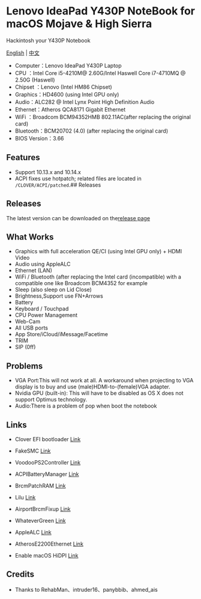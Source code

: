# Lenovo IdeaPad Y430P NoteBook for macOS Mojave & High Sierra

Hackintosh your Y430P Notebook

[English](README-EN.md) | [中文](README.md)

* Computer：Lenovo IdeaPad Y430P Laptop     
* CPU ：Intel Core i5-4210M@ 2.60G/Intel Haswell Core i7-4710MQ @ 2.50G (Haswell)
* Chipset ：Lenovo (Intel HM86 Chipset)                                                                           
* Graphics：HD4600 (using Intel GPU only)                                                                     
* Audio：ALC282 @ Intel Lynx Point High Definition Audio 
* Ethernet：Atheros QCA8171 Gigabit Ethernet     
* WiFi ：Broadcom BCM94352HMB 802.11AC(after replacing the original card)    
* Bluetooth：BCM20702 (4.0) (after replacing the original card)                
* BIOS Version：3.66      

## Features

* Support 10.13.x and 10.14.x
* ACPI fixes use hotpatch; related files are located in `/CLOVER/ACPI/patched`.## Releases

## Releases
The latest version can be downloaded on the[release page](https://github.com/Z39/Y430p-OS-X-Clover-Hotpatch/releases) 



## What Works
* Graphics with full acceleration QE/CI (using Intel GPU only) + HDMI Video
* Audio using AppleALC
* Ethernet (LAN)
* WiFi / Bluetooth (after replacing the Intel card (incompatible) with a compatible one like Broadcom BCM4352 for example
* Sleep (also sleep on Lid Close)
* Brightness,Support use FN+Arrows﻿
* Battery
* Keyboard / Touchpad
* CPU Power Management
* Web-Cam
* All USB ports
* App Store/iCloud/iMessage/Facetime
* TRIM
* SIP (0ff)


## Problems
* VGA Port:This will not work at all. A workaround when projecting to VGA display is to buy and use (male)HDMI-to-(fem﻿ale)VGA adapter. 
* Nvidia GPU (built-in): This will have to be disabled as OS X does not support Optimus technology.
* Audio:There is a problem of pop when boot the notebook

## Links

- Clover EFI bootloader [Link](https://github.com/Dids/clover-builder/releases)

- FakeSMC [Link](https://bitbucket.org/RehabMan/os-x-fakesmc-kozlek/downloads/)

- VoodooPS2Controller [Link](https://bitbucket.org/RehabMan/os-x-acpi-battery-driver/)

- ACPIBatteryManager [Link](https://bitbucket.org/RehabMan/os-x-acpi-battery-driver/)

- BrcmPatchRAM [Link](https://bitbucket.org/RehabMan/os-x-brcmpatchram/downloads/)

- Lilu [Link](https://github.com/acidanthera/Lilu)

- AirportBrcmFixup [Link](https://github.com/acidanthera/AirportBrcmFixup)

- WhateverGreen [Link](https://github.com/acidanthera/WhateverGreen)

- AppleALC [Link](https://github.com/acidanthera/AppleALC)

- AtherosE2200Ethernet [Link](https://github.com/Mieze/AtherosE2200Ethernet)

- Enable macOS HiDPI [Link](https://github.com/xzhih/one-key-hidpi)

## Credits

- Thanks to RehabMan、intruder16、panybbib、ahmed_ais

